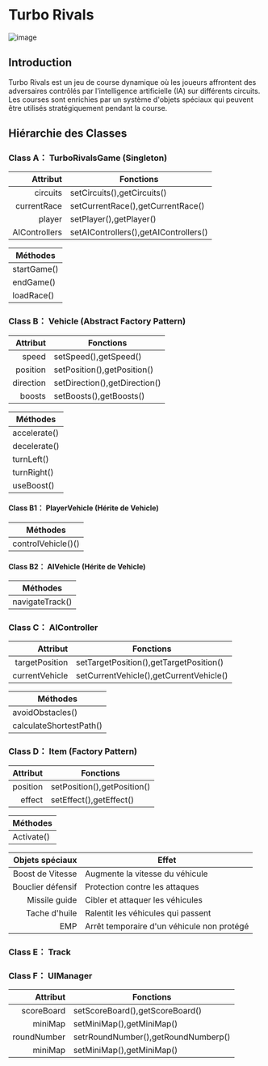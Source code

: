 # Turbo Rivals
![image]((https://github.com/Clementxxxq/Turbo-Rivals/blob/main/Image/1.jpg))
## Introduction
Turbo Rivals est un jeu de course dynamique où les joueurs affrontent des adversaires contrôlés par l'intelligence artificielle (IA) sur différents circuits. Les courses sont enrichies par un système d'objets spéciaux qui peuvent être utilisés stratégiquement pendant la course.

## Hiérarchie des Classes

### Class  A： TurboRivalsGame (Singleton)

| Attribut | Fonctions |
|-----:|---------------|
|circuits|setCircuits(),getCircuits()|
|currentRace|setCurrentRace(),getCurrentRace()|
|player|setPlayer(),getPlayer()|
|AIControllers|setAIControllers(),getAIControllers()|

| Méthodes |
|-----|
|startGame()|
|endGame()|
|loadRace()|


### Class  B： Vehicle (Abstract Factory Pattern)

| Attribut | Fonctions |
|-----:|---------------|
|speed|setSpeed(),getSpeed()|
|position|setPosition(),getPosition()|
|direction|setDirection(),getDirection()|
|boosts|setBoosts(),getBoosts()|

| Méthodes |
|-----|
|accelerate()|
|decelerate()|
|turnLeft()|
|turnRight()|
|useBoost()|


#### Class  B1： PlayerVehicle (Hérite de Vehicle)

| Méthodes |
|-----|
|controlVehicle()()|

#### Class  B2： AIVehicle  (Hérite de Vehicle)

| Méthodes |
|-----|
|navigateTrack()|


### Class  C： AIController

| Attribut | Fonctions |
|-----:|---------------|
|targetPosition|setTargetPosition(),getTargetPosition()|
|currentVehicle|setCurrentVehicle(),getCurrentVehicle()|

| Méthodes |
|-----|
|avoidObstacles()|
|calculateShortestPath()|


### Class  D： Item (Factory Pattern)

| Attribut | Fonctions |
|-----:|---------------|
|position|setPosition(),getPosition()|
|effect|setEffect(),getEffect()|

| Méthodes |
|-----|
|Activate()|

| Objets spéciaux  | Effet |
|-----:|---------------|
|Boost de Vitesse|Augmente la vitesse du véhicule|
|Bouclier défensif|Protection contre les attaques|
|Missile guide|Cibler et attaquer les véhicules|
|Tache d'huile|Ralentit les véhicules qui passent|
|EMP|Arrêt temporaire d'un véhicule non protégé|

### Class  E： Track


### Class  F： UIManager
| Attribut | Fonctions |
|-----:|---------------|
|scoreBoard|setScoreBoard(),getScoreBoard()|
|miniMap|setMiniMap(),getMiniMap()|
|roundNumber|setrRoundNumber(),getRoundNumberp()|
|miniMap|setMiniMap(),getMiniMap()|

